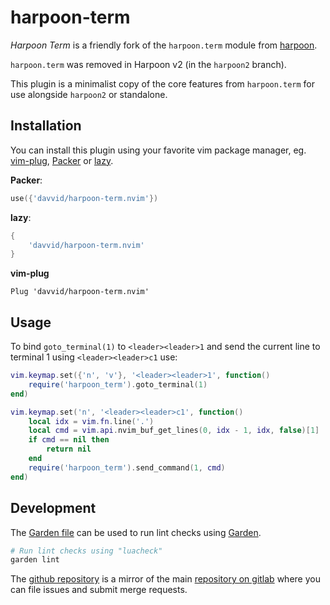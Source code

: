 # harpoon-term

*Harpoon Term* is a friendly fork of the `harpoon.term` module from
[harpoon](https://github.com/ThePrimeagent/harpoon).

`harpoon.term` was removed in Harpoon v2 (in the `harpoon2` branch).

This plugin is a minimalist copy of the core features from `harpoon.term`
for use alongside `harpoon2` or standalone.

## Installation

You can install this plugin using your favorite vim package manager, eg.
[vim-plug](https://github.com/junegunn/vim-plug),
[Packer](https://github.com/wbthomason/packer.nvim) or
[lazy](https://github.com/folke/lazy.nvim).

**Packer**:
```lua
use({'davvid/harpoon-term.nvim'})
```

**lazy**:
```lua
{
    'davvid/harpoon-term.nvim'
}
```

**vim-plug**
```VimL
Plug 'davvid/harpoon-term.nvim'
```

## Usage

To bind `goto_terminal(1)` to `<leader><leader>1` and send the current line to terminal 1
using `<leader><leader>c1` use:

```lua
vim.keymap.set({'n', 'v'}, '<leader><leader>1', function()
    require('harpoon_term').goto_terminal(1)
end)

vim.keymap.set('n', '<leader><leader>c1', function()
    local idx = vim.fn.line('.')
    local cmd = vim.api.nvim_buf_get_lines(0, idx - 1, idx, false)[1]
    if cmd == nil then
        return nil
    end
    require('harpoon_term').send_command(1, cmd)
end)
```

## Development

The [Garden file](garden.yaml) can be used to run lint checks using
[Garden](https://gitlab.com/garden-rs/garden).

```sh
# Run lint checks using "luacheck"
garden lint
```

The [github repository](https://github.com/davvid/harpoon-term.nvim)
is a mirror of the main
[repository on gitlab](https://gitlab.com/davvid/harpoon-term.nvim)
where you can file issues and submit merge requests.
